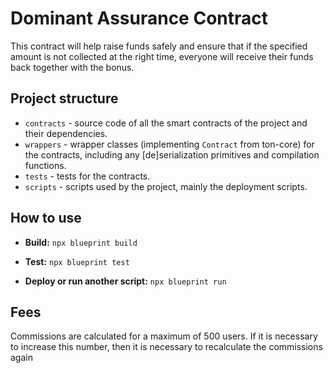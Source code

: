 # Dominant Assurance Contract

This contract will help raise funds safely and ensure that if the specified amount is not collected at the right time, everyone will receive their funds back together with the bonus.

## Project structure

-   `contracts` - source code of all the smart contracts of the project and their dependencies.
-   `wrappers` - wrapper classes (implementing `Contract` from ton-core) for the contracts, including any [de]serialization primitives and compilation functions.
-   `tests` - tests for the contracts.
-   `scripts` - scripts used by the project, mainly the deployment scripts.

## How to use

- **Build:** `npx blueprint build`

- **Test:** `npx blueprint test` 

- **Deploy or run another script:** `npx blueprint run`

## Fees

Commissions are calculated for a maximum of 500 users. If it is necessary to increase this number, then it is necessary to recalculate the commissions again